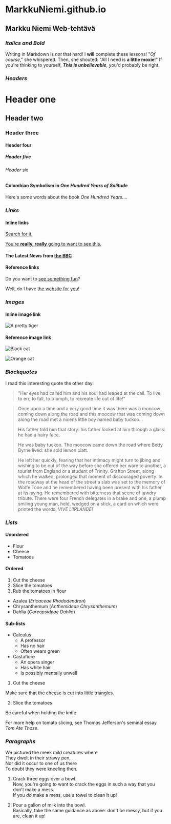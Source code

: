 # MarkkuNiemi.github.io
<!--Markdown harjoitus-->
## Markku Niemi Web-tehtävä

### _Italics and Bold_

Writing in Markdown is _not_ that hard!
I **will** complete these lessons!
"_Of course_," she whispered. Then, she shouted: "All I need is **a little moxie**!"
If you're thinking to yourself, **_This is unbelievable_**, you'd probably be right.

### _Headers_

# Header one
## Header two
### Header three
#### Header four
##### Header five
###### Header six
#### Colombian Symbolism in _One Hundred Years of Solitude_

Here's some words about the book _One Hundred Years..._.

### _Links_

#### Inline links
[Search for it.](https://www.google.com)

[You're **really, really** going to want to see this.](https://www.dailykitten.com)

#### The Latest News from [the BBC](https://www.bbc.com/news)

#### Reference links
Do you want to [see something fun][a fun place]?

[a fun place]: https://www.zombo.com

Well, do I have [the website for you][another fun place]!

[another fun place]: https://www.stumbleupon.com

### _Images_

#### Inline image link
![A pretty tiger](https://upload.wikimedia.org/wikipedia/commons/5/56/Tiger.50.jpg)
#### Reference image link
![Black cat][Black]

![Orange cat][Orange]

[Black]: https://upload.wikimedia.org/wikipedia/commons/a/a3/81_INF_DIV_SSI.jpg
[Orange]: https://icons.iconarchive.com/icons/google/noto-emoji-animals-nature/256/22221-cat-icon.png

### _Blockquotes_

I read this interesting quote the other day:

>"Her eyes had called him and his soul had leaped at the call. To live, to err, to fall, to triumph, to recreate life out of life!"

>Once upon a time and a very good time it was there was a moocow coming down along the road and this moocow that was coming down along the road met a nicens little boy named baby tuckoo...
>
>His father told him that story: his father looked at him through a glass: he had a hairy face.
>
>He was baby tuckoo. The moocow came down the road where Betty Byrne lived: she sold lemon platt.

>He left her quickly, fearing that her intimacy might turn to jibing and wishing to be out of the way before she offered her ware to another, a tourist from England or a student of Trinity. Grafton Street, along which he walked, prolonged that moment of discouraged poverty. In the roadway at the head of the street a slab was set to the memory of Wolfe Tone and he remembered having been present with his father at its laying. He remembered with bitterness that scene of tawdry tribute. There were four French delegates in a brake and one, a plump smiling young man, held, wedged on a stick, a card on which were printed the words: _VIVE L'IRLANDE_!

### _Lists_

#### Unordered
* Flour
* Cheese
* Tomatoes

#### Ordered
1. Cut the cheese
2. Slice the tomatoes
3. Rub the tomatoes in flour

* Azalea (_Ericaceae Rhododendron_)
* Chrysanthemum (_Anthemideae Chrysanthemum_)
* Dahlia (_Coreopsideae Dahlia_)

#### Sub-lists
* Calculus
  * A professor
  * Has no hair
  * Often wears green
* Castafiore
  * An opera singer
  * Has white hair
  * Is possibly mentally unwell

1. Cut the cheese
    
 Make sure that the cheese is cut into little triangles.

2. Slice the tomatoes

 Be careful when holding the knife.

 For more help on tomato slicing, see Thomas Jefferson's seminal essay _Tom Ate Those_.

### _Paragraphs_
We pictured the meek mild creatures where  
They dwelt in their strawy pen,  
Nor did it occur to one of us there  
To doubt they were kneeling then.

<!--Soft break 2 välilyöntiä, vrt ylemäpään osioon, hard break enter-->
1. Crack three eggs over a bowl.  
 Now, you're going to want to crack the eggs in such a way that you don't make a mess.  
 If you _do_ make a mess, use a towel to clean it up!

2. Pour a gallon of milk into the bowl.  
 Basically, take the same guidance as above: don't be messy, but if you are, clean it up!
